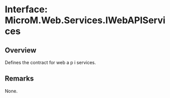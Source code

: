 # Interface: MicroM.Web.Services.IWebAPIServices
## Overview
Defines the contract for web a p i services.

## Remarks
None.


